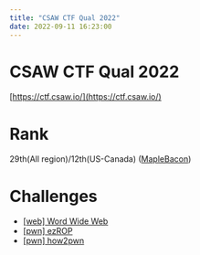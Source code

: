 ```yaml
---
title: "CSAW CTF Qual 2022"
date: 2022-09-11 16:23:00
---
```


# CSAW CTF Qual 2022

[https://ctf.csaw.io/](https://ctf.csaw.io/)

# Rank

29th(All region)/12th(US-Canada) ([MapleBacon](https://ctftime.org/team/73723))

# Challenges

- [[web] Word Wide Web](./web/world-wide-web/)
- [[pwn] ezROP](./pwn/ezROP)
- [[pwn] how2pwn](./pwn/how2pwn)